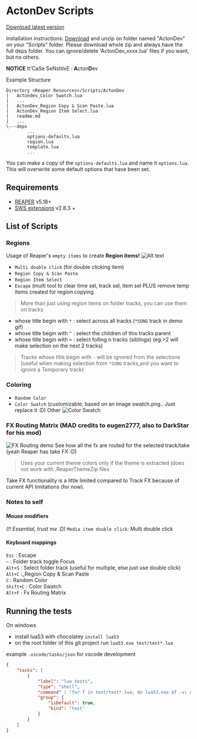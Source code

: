 # ActonDev Scripts #
[Download latest version](https://github.com/actonDev/Reaper-Scripts/archive/master.zip)

Installation instructions:
[Download](https://github.com/actonDev/Reaper-Scripts/archive/master.zip) and unzip on folder named "ActonDev" on your "Scripts" folder. Please download whole zip and always have the full deps folder. You can ignore/delete 'ActonDev_xxxx.lua' files if you want, but no others.

**NOTICE** It'CaSe SeNsItIvE : **A**cton**D**ev

Example Structure
```
Directory <Reaper Resources>/Scripts/ActonDev
|   Actondev_Color Swatch.lua
|   ...
|   ActonDev_Region Copy & Scan Paste.lua
|   ActonDev_Region Item Select.lua
|   readme.md
|   ...
\---deps
        ...
        options-defaults.lua
        region.lua
        template.lua
        ...
```

You can make a copy of the `options-defaults.lua` and name it `options.lua`. This will overwrite some default options that have been set.

## Requirements ##
  + [REAPER](http://www.cockos.com/reaper/download.php) v5.18+
  + [SWS extensions](http://www.sws-extension.org/) v2.8.3 +

## List of Scripts ##

### Regions ###
Usage of Reaper's `empty items` to create **Region items!**
![Alt text](http://i.imgur.com/swu4UMv.gif)
  + `Multi double click` (for double clicking item)
  + `Region Copy & Scan Paste`
  + `Region Item Select`
  + `Escape` (multi tool to clear time sel, track sel, item sel PLUS remove temp items created for region copying
  
> More than just using region items on folder tracks, you can use them on tracks
 + whose title begin with `*` : select across all tracks (`*SONG` track in demo gif)
 + whose title begin with `^` : select the children of this tracks parent
 + whose title begin with `>` : select folling n tracks (siblings) (eg >2 will make selection on the next 2 tracks)
>
> Tracks whose title begin with `-` will be ignored from the selections (useful when making selection from `*SONG` tracks,and you want to ignore a Temporary track)

### Coloring ###

  + `Random Color`
  + `Color Swatch` (customizable, based on an image swatch.png.. Just replace it :D)
Other
![Color Swatch](http://i.imgur.com/W0aPDZM.gif)

### FX Routing Matrix (MAD credits to eugen2777, also to DarkStar for his mod) ###

![FX Routing demo](http://i.imgur.com/JU5JZTe.gif)
See how all the fx are routed for the selected track/take (yeah Reaper has take FX :D)

> Uses your current theme colors only if the theme is extracted (does not work with .ReaperThemeZip files

Take FX functionality is a little limited compared to Track FX because of current API limitations (for now).

### Notes to self ###

#### Mouse modifiers ####

*(!! Essential, trust me :D)*
`Media item double click`: Multi double click

#### Keyboard mappings ####

`Esc` : Escape  
 `~`  : Folder track toggle Focus  
`Alt+S` : Select folder track (useful for multiple, else just use double click)  
`Alt+C` :_Region Copy & Scan Paste  
`C` : Random Color  
`Shift+C` : Color Swatch  
`Alt+F` : Fx Routing Matrix  

## Running the tests
On windows
- install lua53 with chocolatey `install lua53`
- on the root folder of this git project run `lua53.exe test/test*.lua`

example `.vscode/tasks/json` for vscode development
``` json
{
    "tasks": [
        {
            "label": "lua tests",
            "type": "shell",
            "command" : "for f in test/test*.lua; do lua53.exe $f -v; done",
            "group": {
                "isDefault": true,
                "kind": "test"
            }
        }
    ]
}
```